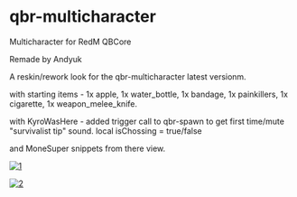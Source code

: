 # qbr-multicharacter
Multicharacter for RedM QBCore

Remade by Andyuk

A reskin/rework look for the qbr-multicharacter latest versionm.

with starting items - 1x apple, 1x water_bottle, 1x bandage, 1x painkillers, 1x cigarette, 1x weapon_melee_knife.

with KyroWasHere - added trigger call to qbr-spawn to get first time/mute "survivalist tip" sound.
local isChossing = true/false

and MoneSuper snippets from there view.

<a href="https://ibb.co/HrXVm51"><img src="https://i.ibb.co/LCv84Vb/1.jpg" alt="1" border="0"></a>


<a href="https://ibb.co/JQ4fGjH"><img src="https://i.ibb.co/5FyNShL/2.jpg" alt="2" border="0"></a>
